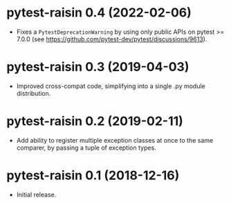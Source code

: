 # pytest-raisin 0.4 (2022-02-06)

- Fixes a `PytestDeprecationWarning` by using only public APIs on pytest >= 7.0.0 (see https://github.com/pytest-dev/pytest/discussions/9613).

# pytest-raisin 0.3 (2019-04-03)

- Improved cross-compat code, simplifying into a single .py module distribution.

# pytest-raisin 0.2 (2019-02-11)

- Add ability to register multiple exception classes at once to the same comparer, by passing a tuple of exception types.

# pytest-raisin 0.1 (2018-12-16)

- Initial release.
